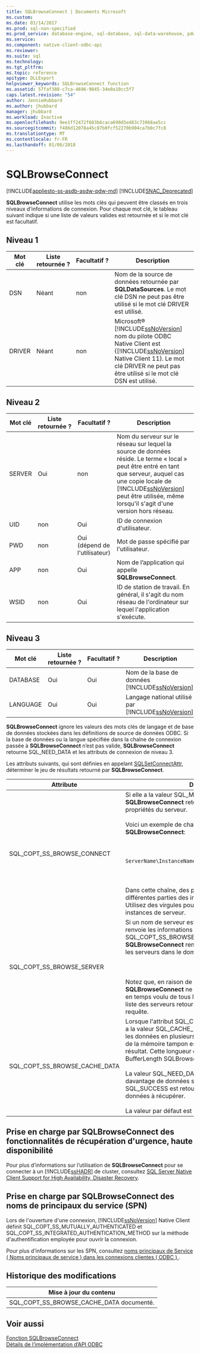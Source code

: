 ```yaml
---
title: SQLBrowseConnect | Documents Microsoft
ms.custom: 
ms.date: 03/14/2017
ms.prod: sql-non-specified
ms.prod_service: database-engine, sql-database, sql-data-warehouse, pdw
ms.service: 
ms.component: native-client-odbc-api
ms.reviewer: 
ms.suite: sql
ms.technology: 
ms.tgt_pltfrm: 
ms.topic: reference
apitype: DLLExport
helpviewer_keywords: SQLBrowseConnect function
ms.assetid: 57faf388-c7ca-4696-9845-34e0a10cc5f7
caps.latest.revision: "54"
author: JennieHubbard
ms.author: jhubbard
manager: jhubbard
ms.workload: Inactive
ms.openlocfilehash: 9ee1ff2472f603b6caca690d5ed83c73968ae5cc
ms.sourcegitcommit: f486d12078a45c87b0fcf52270b904ca7b0c7fc8
ms.translationtype: MT
ms.contentlocale: fr-FR
ms.lasthandoff: 01/08/2018
---
```

# <a name="sqlbrowseconnect"></a>SQLBrowseConnect
[!INCLUDE[appliesto-ss-asdb-asdw-pdw-md](../../includes/appliesto-ss-asdb-asdw-pdw-md.md)]
[!INCLUDE[SNAC_Deprecated](../../includes/snac-deprecated.md)]

  **SQLBrowseConnect** utilise les mots clés qui peuvent être classés en trois niveaux d’informations de connexion. Pour chaque mot clé, le tableau suivant indique si une liste de valeurs valides est retournée et si le mot clé est facultatif.  
  
## <a name="level-1"></a>Niveau 1  
  
|Mot clé|Liste retournée ?|Facultatif ?|Description|  
|-------------|--------------------|---------------|-----------------|  
|DSN|Néant|non|Nom de la source de données retournée par **SQLDataSources**. Le mot clé DSN ne peut pas être utilisé si le mot clé DRIVER est utilisé.|  
|DRIVER|Néant|non|Microsoft® [!INCLUDE[ssNoVersion](../../includes/ssnoversion-md.md)] nom du pilote ODBC Native Client est {[!INCLUDE[ssNoVersion](../../includes/ssnoversion-md.md)] Native Client 11}. Le mot clé DRIVER ne peut pas être utilisé si le mot clé DSN est utilisé.|  
  
## <a name="level-2"></a>Niveau 2  
  
|Mot clé|Liste retournée ?|Facultatif ?|Description|  
|-------------|--------------------|---------------|-----------------|  
|SERVER|Oui|non|Nom du serveur sur le réseau sur lequel la source de données réside. Le terme « local » peut être entré en tant que serveur, auquel cas une copie locale de [!INCLUDE[ssNoVersion](../../includes/ssnoversion-md.md)] peut être utilisée, même lorsqu'il s'agit d'une version hors réseau.|  
|UID|non|Oui|ID de connexion d'utilisateur.|  
|PWD|non|Oui (dépend de l'utilisateur)|Mot de passe spécifié par l'utilisateur.|  
|APP|non|Oui|Nom de l’application qui appelle **SQLBrowseConnect**.|  
|WSID|non|Oui|ID de station de travail. En général, il s'agit du nom réseau de l'ordinateur sur lequel l'application s'exécute.|  
  
## <a name="level-3"></a>Niveau 3  
  
|Mot clé|Liste retournée ?|Facultatif ?|Description|  
|-------------|--------------------|---------------|-----------------|  
|DATABASE|Oui|Oui|Nom de la base de données [!INCLUDE[ssNoVersion](../../includes/ssnoversion-md.md)].|  
|LANGUAGE|Oui|Oui|Langage national utilisé par [!INCLUDE[ssNoVersion](../../includes/ssnoversion-md.md)].|  
  
 **SQLBrowseConnect** ignore les valeurs des mots clés de langage et de base de données stockées dans les définitions de source de données ODBC. Si la base de données ou la langue spécifiée dans la chaîne de connexion passée à **SQLBrowseConnect** n’est pas valide, **SQLBrowseConnect** retourne SQL_NEED_DATA et les attributs de connexion de niveau 3.  
  
 Les attributs suivants, qui sont définies en appelant [SQLSetConnectAttr](../../relational-databases/native-client-odbc-api/sqlsetconnectattr.md), déterminer le jeu de résultats retourné par **SQLBrowseConnect**.  
  
|Attribute|Description|  
|---------------|-----------------|  
|SQL_COPT_SS_BROWSE_CONNECT|Si elle a la valeur SQL_MORE_INFO_YES, **SQLBrowseConnect** retourne une chaîne étendue de propriétés du serveur.<br /><br /> Voici un exemple de chaîne étendue retournée par **SQLBrowseConnect**:<br /><br /> <br /><br /> `ServerName\InstanceName;Clustered:No;Version:8.00.131`<br /><br /> <br /><br /> Dans cette chaîne, des points-virgules séparent les différentes parties des informations sur le serveur. Utilisez des virgules pour séparer les différentes instances de serveur.|  
|SQL_COPT_SS_BROWSE_SERVER|Si un nom de serveur est spécifié, **SQLBrowseConnect** renvoie les informations sur le serveur spécifié. Si SQL_COPT_SS_BROWSE_SERVER a la valeur NULL, **SQLBrowseConnect** renvoie des informations pour tous les serveurs dans le domaine.<br /><br /> <br /><br /> Notez que, en raison de problèmes de réseau, **SQLBrowseConnect** ne peut pas recevoir une réponse en temps voulu de tous les serveurs. Par conséquent, la liste des serveurs retournée peut varier pour chaque requête.|  
|SQL_COPT_SS_BROWSE_CACHE_DATA|Lorsque l'attribut SQL_COPT_SS_BROWSE_CACHE_DATA a la valeur SQL_CACHE_DATA_YES, vous pouvez extraire les données en plusieurs segments lorsque la longueur de la mémoire tampon est insuffisante pour contenir le résultat. Cette longueur est spécifiée dans l’argument BufferLength SQLBrowseConnect.<br /><br /> La valeur SQL_NEED_DATA est retournée lorsque davantage de données sont disponibles. La valeur SQL_SUCCESS est retournée lorsqu'il n'existe plus de données à récupérer.<br /><br /> La valeur par défaut est SQL_CACHE_DATA_NO.|  
  
## <a name="sqlbrowseconnect-support-for-high-availability-disaster-recovery"></a>Prise en charge par SQLBrowseConnect des fonctionnalités de récupération d'urgence, haute disponibilité  
 Pour plus d’informations sur l’utilisation de **SQLBrowseConnect** pour se connecter à un [!INCLUDE[ssHADR](../../includes/sshadr-md.md)] de cluster, consultez [SQL Server Native Client Support for High Availability, Disaster Recovery](../../relational-databases/native-client/features/sql-server-native-client-support-for-high-availability-disaster-recovery.md).  
  
## <a name="sqlbrowseconnect-support-for-service-principal-names-spns"></a>Prise en charge par SQLBrowseConnect des noms de principaux du service (SPN)  
 Lors de l'ouverture d'une connexion, [!INCLUDE[ssNoVersion](../../includes/ssnoversion-md.md)] Native Client définit SQL_COPT_SS_MUTUALLY_AUTHENTICATED et SQL_COPT_SS_INTEGRATED_AUTHENTICATION_METHOD sur la méthode d'authentification employée pour ouvrir la connexion.  
  
 Pour plus d’informations sur les SPN, consultez [noms principaux de Service &#40; Noms principaux de service &#41; dans les connexions clientes &#40; ODBC &#41; ](../../relational-databases/native-client/odbc/service-principal-names-spns-in-client-connections-odbc.md).  
  
## <a name="change-history"></a>Historique des modifications  
  
|Mise à jour du contenu|  
|---------------------|  
|SQL_COPT_SS_BROWSE_CACHE_DATA documenté.|  
  
## <a name="see-also"></a>Voir aussi  
 [Fonction SQLBrowseConnect](http://go.microsoft.com/fwlink/?LinkId=59329)   
 [Détails de l’implémentation d’API ODBC](../../relational-databases/native-client-odbc-api/odbc-api-implementation-details.md)  
  
  
